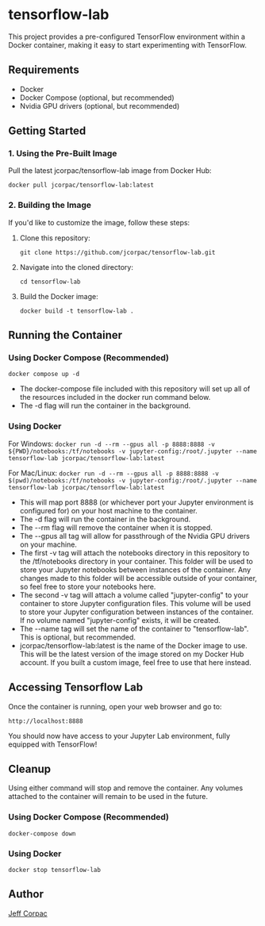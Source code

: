 # tensorflow-lab

This project provides a pre-configured TensorFlow environment within a Docker container, making it easy to start experimenting with TensorFlow.

## Requirements

* Docker
* Docker Compose (optional, but recommended)
* Nvidia GPU drivers (optional, but recommended)

## Getting Started

### 1. Using the Pre-Built Image

Pull the latest jcorpac/tensorflow-lab image from Docker Hub:

```docker pull jcorpac/tensorflow-lab:latest```

### 2. Building the Image

If you'd like to customize the image, follow these steps:

1. Clone this repository:

    ``` git clone https://github.com/jcorpac/tensorflow-lab.git ```

2. Navigate into the cloned directory:

    ```cd tensorflow-lab```

3. Build the Docker image:

    ```docker build -t tensorflow-lab .```

## Running the Container

### Using Docker Compose (Recommended)

``` docker compose up -d ```

* The docker-compose file included with this repository will set up all of the resources included in the docker run command below.
* The -d flag will run the container in the background.

### Using Docker

For Windows: ``` docker run -d --rm --gpus all -p 8888:8888 -v ${PWD}/notebooks:/tf/notebooks -v jupyter-config:/root/.jupyter --name tensorflow-lab jcorpac/tensorflow-lab:latest ```

For Mac/Linux: ``` docker run -d --rm --gpus all -p 8888:8888 -v $(pwd)/notebooks:/tf/notebooks -v jupyter-config:/root/.jupyter --name tensorflow-lab jcorpac/tensorflow-lab:latest ```

* This will map port 8888 (or whichever port your Jupyter environment is configured for) on your host machine to the container.
* The -d flag will run the container in the background.
* The --rm flag will remove the container when it is stopped.
* The --gpus all tag will allow for passthrough of the Nvidia GPU drivers on your machine.
* The first -v tag will attach the notebooks directory in this repository to the /tf/notebooks directory in your container. This folder will be used to store your Jupyter notebooks between instances of the container. Any changes made to this folder will be accessible outside of your container, so feel free to store your notebooks here.
* The second -v tag will attach a volume called "jupyter-config" to your container to store Jupyter configuration files. This volume will be used to store your Jupyter configuration between instances of the container. If no volume named "jupyter-config" exists, it will be created.
* The --name tag will set the name of the container to "tensorflow-lab". This is optional, but recommended.
* jcorpac/tensorflow-lab:latest is the name of the Docker image to use. This will be the latest version of the image stored on my Docker Hub account. If you built a custom image, feel free to use that here instead.

## Accessing Tensorflow Lab

Once the container is running, open your web browser and go to:

``` http://localhost:8888 ```

You should now have access to your Jupyter Lab environment, fully equipped with TensorFlow!

## Cleanup

Using either command will stop and remove the container. Any volumes attached to the container will remain to be used in the future.

### Using Docker Compose (Recommended)

 ``` docker-compose down ```

### Using Docker

 ``` docker stop tensorflow-lab ```

## Author

[Jeff Corpac](https://github.com/jcorpac)
